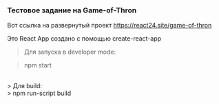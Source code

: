 ### Тестовое задание на Game-of-Thron

Вот ссылка на развернутый проект https://react24.site/game-of-thron

Это React App создано с помощью create-react-app </br>
> Для запуска в developer mode:</br>

> npm start </br>
</br>
> Для build:</br>
> npm run-script build

